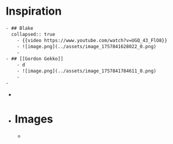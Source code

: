 # Inspiration
	- ## Blake
	  collapsed:: true
		- {{video https://www.youtube.com/watch?v=UGQ_43_FlO8}}
		- ![image.png](../assets/image_1757841628022_0.png)
		-
	- ## [[Gordon Gekko]]
		- d
		- ![image.png](../assets/image_1757841784611_0.png)
		-
	-
-
- # Images
	-